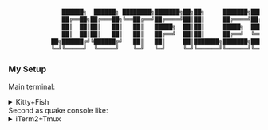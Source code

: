 ```bash

               ██████╗  ██████╗ ████████╗███████╗██╗██╗     ███████╗███████╗
               ██╔══██╗██╔═══██╗╚══██╔══╝██╔════╝██║██║     ██╔════╝██╔════╝
               ██║  ██║██║   ██║   ██║   █████╗  ██║██║     █████╗  ███████╗
               ██║  ██║██║   ██║   ██║   ██╔══╝  ██║██║     ██╔══╝  ╚════██║
            ██╗██████╔╝╚██████╔╝   ██║   ██║     ██║███████╗███████╗███████║
            ╚═╝╚═════╝  ╚═════╝    ╚═╝   ╚═╝     ╚═╝╚══════╝╚══════╝╚══════╝

```

### My Setup

Main terminal: <details><summary>Kitty+Fish</summary><img width="1593" alt="startufy" src="https://user-images.githubusercontent.com/60138143/91604073-b3ca1700-e976-11ea-87b3-547c04f70f29.png"><img width="1593" alt="html" src="https://user-images.githubusercontent.com/60138143/91604089-baf12500-e976-11ea-85d2-885bd0172493.png"><img width="1593" alt="main" src="https://user-images.githubusercontent.com/60138143/91604098-bd537f00-e976-11ea-978e-aa07c09fd1f1.png"></details>
Second as quake console like: <details><summary>iTerm2+Tmux</summary><img width="3001" alt="iterm2 tmux" src="https://user-images.githubusercontent.com/60138143/91641434-12ea6300-ea2d-11ea-8e75-4b3d2afaaf6e.png"</details>
Fonts: JetBrainsMono Nerd.
Windows manager: [Moom](https://manytricks.com/moom/).

### Setting Up a New Machine

To set up a new machine to use your version controlled config files, all you need to do is to clone the repository on your new machine telling git that it is a bare repository:

```bash
git clone --separate-git-dir=$HOME/dotfiles https://github.com/voitd/dotfiles.git
```

However, some programs create default config files, so this might fail if git finds an existing config file in your \$HOME. In that case, a simple solution is to clone to a temporary directory,
and then delete it once you are done:

```bash
git clone --separate-git-dir=$HOME/dotfiles https://github.com/voitd/dotfiles.git tmpdotfiles
rsync --recursive --verbose --exclude '.git' tmpdotfiles/ $HOME/
rm -r tmpdotfiles
```

There you go. No symlink mess.

### Git commit types

The aliases will just print out the contents of the commit types file into my terminal.

```bash
alias commit-types='cat ~/dotfiles/commit-types'
alias ct='cat ~/dotfiles/commit-types'
```

Then just set globally on your git to use above file as template for all your commit with the command:

```bash
git config --global commit.template ~/commit-types
```

And voilà....any time you send commit message on your repo git will pick up that file and you will never forgot about your commit types!
